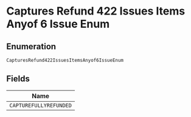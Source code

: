 
# Captures Refund 422 Issues Items Anyof 6 Issue Enum

## Enumeration

`CapturesRefund422IssuesItemsAnyof6IssueEnum`

## Fields

| Name |
|  --- |
| `CAPTUREFULLYREFUNDED` |

